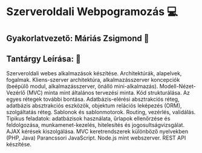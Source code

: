 # Szerveroldali Webpogramozás :computer:

## Gyakorlatvezető: Máriás Zsigmond :briefcase:

## Tantárgy Leírása: :school_satchel:
Szerveroldali webes alkalmazások készítése. Architektúrák, alapelvek, fogalmak.
Kliens-szerver architektúra, alkalmazásszerver koncepciók (beépülő modul, alkalmazásszerver, önálló
mini-alkalmazás).
Modell-Nézet-Vezérlő (MVC) minta mint általános tervezési minta. Kód strukturálása. Az egyes rétegek
további bontása. Adatbázis-elérési absztrakciós réteg, adatbázis absztrakciós eszközök, objektum
relációs leképezés (ORM), szolgáltatás réteg. Sablonok és sablonmotorok. Routing, vezérlés, validálás.
Tipikus feladatok: adatbázisok használata, űrlapok ellenőrzése és feldolgozása, munkamenet-kezelés,
hitelesítés és jogosultságvizsgálat. AJAX kérések kiszolgálása.
MVC keretrendszerek különböző nyelvekben (PHP, Java)
Parancssori JavaScript. Node.js mint webszerver.
REST API készítése.
